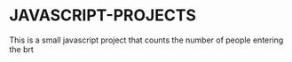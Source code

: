 # JAVASCRIPT-PROJECTS
This is a small javascript project that counts the number of people entering the brt

